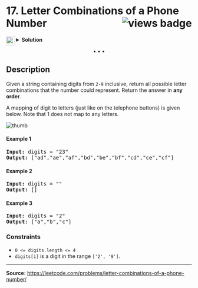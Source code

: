 <h1>
17. Letter Combinations of a Phone Number
<img src="https://tinyurl.com/yvmt728e" align="right" alt="views badge">
</h1>

<details>
<summary>
    <img src="https://git.io/JDE5D" height="24" align="left">
    <b>Solution</b>
</summary>

<br/>

```swift
class Solution {
    private let matrix: [Character:[Character]] = ["2":["a","b","c"],
                                                   "3":["d","e","f"],
                                                   "4":["g","h","i"],
                                                   "5":["j","k","l"],
                                                   "6":["m","n","o"],
                                                   "7":["p","q","r","s"],
                                                   "8":["t","u","v"],
                                                   "9":["w","x","y","z"]]
    func letterCombinations(_ digits: String) -> [String] {
        var result = [String](), digs = digits.map({Character($0.lowercased())})
        for num in digs {
            guard let chars = matrix[num] else { break }
            guard !(result.isEmpty) else {
                chars.forEach({ result.append("\($0)") })
                continue
            }
            
            let current = result
            result.removeAll()
            
            for ch in chars {
                result.append(contentsOf: current.map { $0 + "\(ch)" })
            }
        }
        return result
    }
}
```
    
<p>
<a href="https://gist.github.com/asahiocean/864cf2d1e245dfcb96e014b626254fe5">
<img src="https://git.io/JDNlC" alt="GitHub Gist" height="18" align="center">
</a>
<a href="https://leetcode.com/problems/letter-combinations-of-a-phone-number/discuss/1382543/">
<img src="https://git.io/JDSVA" alt="LeetCode Discuss" height="28" align="right">
</a>
</p>
    
</details>

<p align="center">• • •</p>

## Description

Given a string containing digits from ```2-9``` inclusive, return all possible letter combinations that the number could represent. Return the answer in **any order**.

A mapping of digit to letters (just like on the telephone buttons) is given below. Note that 1 does not map to any letters.

![thumb][thumb]

#### Example 1

<pre>
<b>Input:</b> digits = "23"
<b>Output:</b> ["ad","ae","af","bd","be","bf","cd","ce","cf"]
</pre>

#### Example 2

<pre>
<b>Input:</b> digits = ""
<b>Output:</b> []
</pre>

#### Example 3

<pre>
<b>Input:</b> digits = "2"
<b>Output:</b> ["a","b","c"]
</pre>

### Constraints

* ```0 <= digits.length <= 4```
* ```digits[i]``` is a digit in the range ```['2', '9']```.

---

**Source:** https://leetcode.com/problems/letter-combinations-of-a-phone-number/

<!-- URLs -->

[thumb]: https://upload.wikimedia.org/wikipedia/commons/thumb/7/73/Telephone-keypad2.svg/200px-Telephone-keypad2.svg.png
